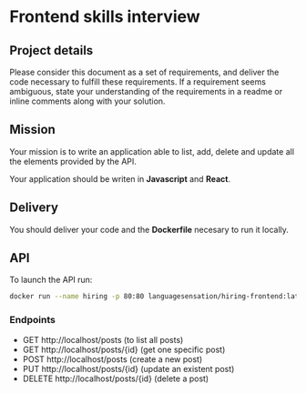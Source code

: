 # Frontend skills interview

## Project details

Please consider this document as a set of requirements, and deliver the code necessary to fulfill these requirements. If a requirement seems ambiguous, state your understanding of the requirements in a readme or inline comments along with your solution.

## Mission

Your mission is to write an application able to list, add, delete and update all the elements provided by the API.

Your application should be writen in **Javascript** and **React**.

## Delivery

You should deliver your code and the **Dockerfile** necesary to run it locally.

## API

To launch the API run:
```sh
docker run --name hiring -p 80:80 languagesensation/hiring-frontend:latest
```

### Endpoints

- GET http://localhost/posts (to list all posts)
- GET http://localhost/posts/{id} (get one specific post)
- POST http://localhost/posts (create a new post)
- PUT http://localhost/posts/{id} (update an existent post)
- DELETE http://localhost/posts/{id} (delete a post)
